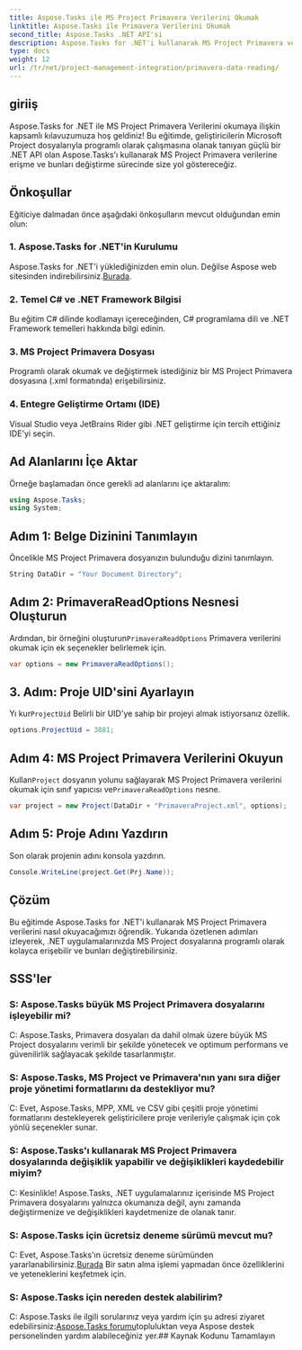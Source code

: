 ```yaml
---
title: Aspose.Tasks ile MS Project Primavera Verilerini Okumak
linktitle: Aspose.Tasks ile Primavera Verilerini Okumak
second_title: Aspose.Tasks .NET API'si
description: Aspose.Tasks for .NET'i kullanarak MS Project Primavera verilerini nasıl okuyacağınızı öğrenin. Kod örnekleri içeren adım adım kılavuz.
type: docs
weight: 12
url: /tr/net/project-management-integration/primavera-data-reading/
---
```

## giriiş
Aspose.Tasks for .NET ile MS Project Primavera Verilerini okumaya ilişkin kapsamlı kılavuzumuza hoş geldiniz! Bu eğitimde, geliştiricilerin Microsoft Project dosyalarıyla programlı olarak çalışmasına olanak tanıyan güçlü bir .NET API olan Aspose.Tasks'ı kullanarak MS Project Primavera verilerine erişme ve bunları değiştirme sürecinde size yol göstereceğiz.
## Önkoşullar
Eğiticiye dalmadan önce aşağıdaki önkoşulların mevcut olduğundan emin olun:
### 1. Aspose.Tasks for .NET'in Kurulumu
 Aspose.Tasks for .NET'i yüklediğinizden emin olun. Değilse Aspose web sitesinden indirebilirsiniz.[Burada](https://releases.aspose.com/tasks/net/).
### 2. Temel C# ve .NET Framework Bilgisi
Bu eğitim C# dilinde kodlamayı içereceğinden, C# programlama dili ve .NET Framework temelleri hakkında bilgi edinin.
### 3. MS Project Primavera Dosyası
Programlı olarak okumak ve değiştirmek istediğiniz bir MS Project Primavera dosyasına (.xml formatında) erişebilirsiniz.
### 4. Entegre Geliştirme Ortamı (IDE)
Visual Studio veya JetBrains Rider gibi .NET geliştirme için tercih ettiğiniz IDE'yi seçin.

## Ad Alanlarını İçe Aktar
Örneğe başlamadan önce gerekli ad alanlarını içe aktaralım:
```csharp
using Aspose.Tasks;
using System;

```

## Adım 1: Belge Dizinini Tanımlayın
Öncelikle MS Project Primavera dosyanızın bulunduğu dizini tanımlayın.
```csharp
String DataDir = "Your Document Directory";
```
## Adım 2: PrimaveraReadOptions Nesnesi Oluşturun
 Ardından, bir örneğini oluşturun`PrimaveraReadOptions` Primavera verilerini okumak için ek seçenekler belirlemek için.
```csharp
var options = new PrimaveraReadOptions();
```
## 3. Adım: Proje UID'sini Ayarlayın
 Yı kur`ProjectUid` Belirli bir UID'ye sahip bir projeyi almak istiyorsanız özellik.
```csharp
options.ProjectUid = 3881;
```
## Adım 4: MS Project Primavera Verilerini Okuyun
 Kullan`Project` dosyanın yolunu sağlayarak MS Project Primavera verilerini okumak için sınıf yapıcısı ve`PrimaveraReadOptions` nesne.
```csharp
var project = new Project(DataDir + "PrimaveraProject.xml", options);
```
## Adım 5: Proje Adını Yazdırın
Son olarak projenin adını konsola yazdırın.
```csharp
Console.WriteLine(project.Get(Prj.Name));
```

## Çözüm
Bu eğitimde Aspose.Tasks for .NET'i kullanarak MS Project Primavera verilerini nasıl okuyacağımızı öğrendik. Yukarıda özetlenen adımları izleyerek, .NET uygulamalarınızda MS Project dosyalarına programlı olarak kolayca erişebilir ve bunları değiştirebilirsiniz.
## SSS'ler
### S: Aspose.Tasks büyük MS Project Primavera dosyalarını işleyebilir mi?
C: Aspose.Tasks, Primavera dosyaları da dahil olmak üzere büyük MS Project dosyalarını verimli bir şekilde yönetecek ve optimum performans ve güvenilirlik sağlayacak şekilde tasarlanmıştır.
### S: Aspose.Tasks, MS Project ve Primavera'nın yanı sıra diğer proje yönetimi formatlarını da destekliyor mu?
C: Evet, Aspose.Tasks, MPP, XML ve CSV gibi çeşitli proje yönetimi formatlarını destekleyerek geliştiricilere proje verileriyle çalışmak için çok yönlü seçenekler sunar.
### S: Aspose.Tasks'ı kullanarak MS Project Primavera dosyalarında değişiklik yapabilir ve değişiklikleri kaydedebilir miyim?
C: Kesinlikle! Aspose.Tasks, .NET uygulamalarınız içerisinde MS Project Primavera dosyalarını yalnızca okumanıza değil, aynı zamanda değiştirmenize ve değişiklikleri kaydetmenize de olanak tanır.
### S: Aspose.Tasks için ücretsiz deneme sürümü mevcut mu?
 C: Evet, Aspose.Tasks'ın ücretsiz deneme sürümünden yararlanabilirsiniz.[Burada](https://releases.aspose.com/) Bir satın alma işlemi yapmadan önce özelliklerini ve yeteneklerini keşfetmek için.
### S: Aspose.Tasks için nereden destek alabilirim?
 C: Aspose.Tasks ile ilgili sorularınız veya yardım için şu adresi ziyaret edebilirsiniz:[Aspose.Tasks forumu](https://forum.aspose.com/c/tasks/15)topluluktan veya Aspose destek personelinden yardım alabileceğiniz yer.## Kaynak Kodunu Tamamlayın